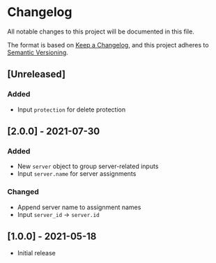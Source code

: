 # Changelog

All notable changes to this project will be documented in this file.

The format is based on [Keep a Changelog](https://keepachangelog.com/en/1.0.0/),
and this project adheres to [Semantic Versioning](https://semver.org/spec/v2.0.0.html).

## [Unreleased]

### Added
- Input `protection` for delete protection

## [2.0.0] - 2021-07-30

### Added
- New `server` object to group server-related inputs
- Input `server.name` for server assignments

### Changed
- Append server name to assignment names
- Input `server_id` -> `server.id`

## [1.0.0] - 2021-05-18

- Initial release
